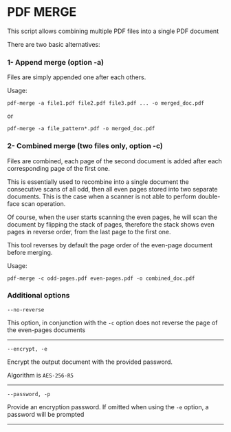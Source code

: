 # PDF  MERGE

This script allows combining multiple PDF files into a single PDF document

There are two basic alternatives:

### 1- Append merge (option -a)

Files are simply appended one after each others.

Usage:

    pdf-merge -a file1.pdf file2.pdf file3.pdf ... -o merged_doc.pdf

or

    pdf-merge -a file_pattern*.pdf -o merged_doc.pdf

### 2- Combined merge (two files only, option -c)

Files are combined, each page of the second document is added after each corresponding page of the first one.

This is essentially used to recombine into a single document the consecutive scans of all odd, then all even pages
stored into two separate documents.
This is the case when a scanner is not able to perform double-face scan operation.

Of course, when the user starts scanning the even pages, he will scan the document by flipping the stack of pages,
therefore the stack shows even pages in reverse order, from the last page to the first one.

This tool reverses by default the page order of the even-page document before merging.

Usage:

    pdf-merge -c odd-pages.pdf even-pages.pdf -o combined_doc.pdf

### Additional options

    --no-reverse

This option, in conjunction with the `-c` option does not reverse the page of the even-pages documents

---
    --encrypt, -e

Encrypt the output document with the provided password.

Algorithm is `AES-256-R5`

---
    --password, -p

Provide an encryption password. If omitted when using the `-e` option, a password will be prompted

---